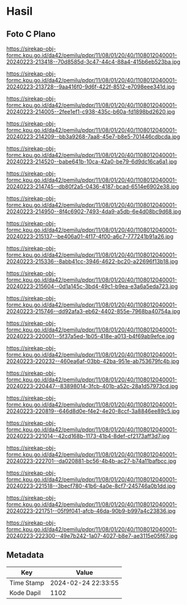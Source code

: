 # Hasil

## Foto C Plano

https://sirekap-obj-formc.kpu.go.id/da42/pemilu/pdpr/11/08/01/20/40/1108012040001-20240223-213418--70d8585d-3c47-44c4-88a4-415b6eb523ba.jpg

https://sirekap-obj-formc.kpu.go.id/da42/pemilu/pdpr/11/08/01/20/40/1108012040001-20240223-213728--9aa416f0-9d6f-422f-8512-e7098eee341d.jpg

https://sirekap-obj-formc.kpu.go.id/da42/pemilu/pdpr/11/08/01/20/40/1108012040001-20240223-214005--2fee1ef1-c938-435c-b60a-fd1898bd2620.jpg

https://sirekap-obj-formc.kpu.go.id/da42/pemilu/pdpr/11/08/01/20/40/1108012040001-20240223-214209--bb3a9268-7aa8-45e7-b8e5-701446cdbcda.jpg

https://sirekap-obj-formc.kpu.go.id/da42/pemilu/pdpr/11/08/01/20/40/1108012040001-20240223-214520--babe641b-10ca-42a0-be79-6d9dc16ca6a1.jpg

https://sirekap-obj-formc.kpu.go.id/da42/pemilu/pdpr/11/08/01/20/40/1108012040001-20240223-214745--db80f2a5-0436-4187-bcad-6514e6902e38.jpg

https://sirekap-obj-formc.kpu.go.id/da42/pemilu/pdpr/11/08/01/20/40/1108012040001-20240223-214950--8f4c6902-7493-4da9-a5db-6e4d08bc9d68.jpg

https://sirekap-obj-formc.kpu.go.id/da42/pemilu/pdpr/11/08/01/20/40/1108012040001-20240223-215137--be406a01-4f17-4f00-a6c7-777241b91a26.jpg

https://sirekap-obj-formc.kpu.go.id/da42/pemilu/pdpr/11/08/01/20/40/1108012040001-20240223-215336--8abb41cc-3946-4622-bc20-a22696f13b18.jpg

https://sirekap-obj-formc.kpu.go.id/da42/pemilu/pdpr/11/08/01/20/40/1108012040001-20240223-215604--0d1a145c-3bd4-49c1-b9ea-e3a6a5eda723.jpg

https://sirekap-obj-formc.kpu.go.id/da42/pemilu/pdpr/11/08/01/20/40/1108012040001-20240223-215746--dd92afa3-eb62-4402-855e-7968ba40754a.jpg

https://sirekap-obj-formc.kpu.go.id/da42/pemilu/pdpr/11/08/01/20/40/1108012040001-20240223-220001--5f37a5ed-1b05-418e-a013-b4f69ab9efce.jpg

https://sirekap-obj-formc.kpu.go.id/da42/pemilu/pdpr/11/08/01/20/40/1108012040001-20240223-220232--460ea6af-03bb-42ba-951e-ab753679fc4b.jpg

https://sirekap-obj-formc.kpu.go.id/da42/pemilu/pdpr/11/08/01/20/40/1108012040001-20240223-220447--83898014-3fcb-401b-a52c-28a1d57973cd.jpg

https://sirekap-obj-formc.kpu.go.id/da42/pemilu/pdpr/11/08/01/20/40/1108012040001-20240223-220819--646d8d0e-f4e2-4e20-8ccf-3a8846ee89c5.jpg

https://sirekap-obj-formc.kpu.go.id/da42/pemilu/pdpr/11/08/01/20/40/1108012040001-20240223-221014--42cd168b-1173-41b4-8def-cf2173aff3d7.jpg

https://sirekap-obj-formc.kpu.go.id/da42/pemilu/pdpr/11/08/01/20/40/1108012040001-20240223-222701--da020881-bc56-4b4b-ac27-b74a11bafbcc.jpg

https://sirekap-obj-formc.kpu.go.id/da42/pemilu/pdpr/11/08/01/20/40/1108012040001-20240223-221518--3becf780-41b6-4a0e-8cf7-245746a0b1dd.jpg

https://sirekap-obj-formc.kpu.go.id/da42/pemilu/pdpr/11/08/01/20/40/1108012040001-20240223-221751--05f9f041-afcb-46da-90b9-b997a4c23836.jpg

https://sirekap-obj-formc.kpu.go.id/da42/pemilu/pdpr/11/08/01/20/40/1108012040001-20240223-222300--49e7b242-1a07-4027-b8e7-ae3115e05f67.jpg


## Metadata

| Key        | Value               |
| ---------- | ------------------- |
| Time Stamp | 2024-02-24 22:33:55 |
| Kode Dapil | 1102                |



